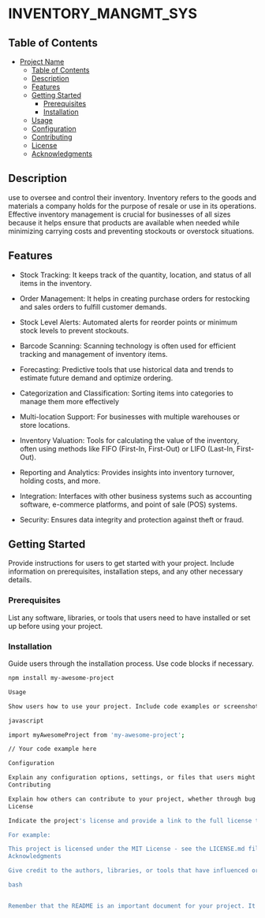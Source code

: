 # INVENTORY_MANGMT_SYS


## Table of Contents

- [Project Name](#project-name)
  - [Table of Contents](#table-of-contents)
  - [Description](#description)
  - [Features](#features)
  - [Getting Started](#getting-started)
    - [Prerequisites](#prerequisites)
    - [Installation](#installation)
  - [Usage](#usage)
  - [Configuration](#configuration)
  - [Contributing](#contributing)
  - [License](#license)
  - [Acknowledgments](#acknowledgments)

## Description

use to oversee and control their inventory. Inventory refers to the goods and materials a company holds for the purpose of resale or use in its operations. Effective inventory management is crucial for businesses of all sizes because it helps ensure that products are available when needed while minimizing carrying costs and preventing stockouts or overstock situations.



## Features

- Stock Tracking: It keeps track of the quantity, location, and status of all items in the inventory.

- Order Management: It helps in creating purchase orders for restocking and sales orders to fulfill customer demands.

- Stock Level Alerts: Automated alerts for reorder points or minimum stock levels to prevent stockouts.

-  Barcode Scanning: Scanning technology is often used for efficient tracking and management of inventory items.

- Forecasting: Predictive tools that use historical data and trends to estimate future demand and optimize ordering.

- Categorization and Classification: Sorting items into categories to manage them more effectively

- Multi-location Support: For businesses with multiple warehouses or store locations.
- Inventory Valuation: Tools for calculating the value of the inventory, often using methods like FIFO (First-In, First-Out) or LIFO (Last-In, First-Out).

- Reporting and Analytics: Provides insights into inventory turnover, holding costs, and more.

- Integration: Interfaces with other business systems such as accounting software, e-commerce platforms, and point of sale (POS) systems.

- Security: Ensures data integrity and protection against theft or fraud.

## Getting Started

Provide instructions for users to get started with your project. Include information on prerequisites, installation steps, and any other necessary details.

### Prerequisites

List any software, libraries, or tools that users need to have installed or set up before using your project.

### Installation

Guide users through the installation process. Use code blocks if necessary.

```bash
npm install my-awesome-project

Usage

Show users how to use your project. Include code examples or screenshots if applicable.

javascript

import myAwesomeProject from 'my-awesome-project';

// Your code example here

Configuration

Explain any configuration options, settings, or files that users might need to customize.
Contributing

Explain how others can contribute to your project, whether through bug reports, feature requests, or code contributions. Provide guidelines and contact information.
License

Indicate the project's license and provide a link to the full license text if necessary.

For example:

This project is licensed under the MIT License - see the LICENSE.md file for details.
Acknowledgments

Give credit to the authors, libraries, or tools that have influenced or contributed to your project.

bash


Remember that the README is an important document for your project. It should be clear, informative, and well-organized to help users, collaborators, and potential contributors understand and use your project effectively.

